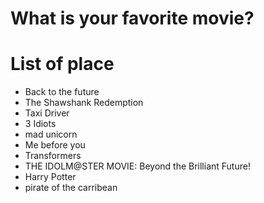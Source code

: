# What is your favorite movie?

# List of place
- Back to the future
- The Shawshank Redemption
- Taxi Driver
- 3 Idiots
- mad unicorn
- Me before you
- Transformers
- THE IDOLM@STER MOVIE: Beyond the Brilliant Future!
- Harry Potter
- pirate of the carribean